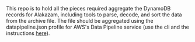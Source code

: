 This repo is to hold all the pieces required aggregate the DynamoDB records for Alakazam, including tools to parse, decode, and sort the data from the archive file. The file should be aggregated using the datapipeline.json profile for AWS's Data Pipeline service (use the cli and the instructions [here](http://docs.aws.amazon.com/datapipeline/latest/DeveloperGuide/dp-crossregion-ddb-upload-cli.html)).  
